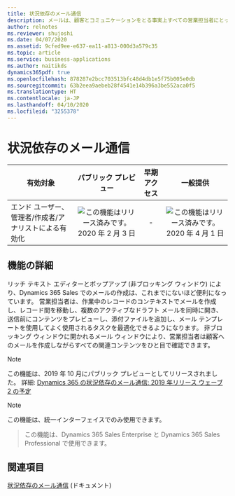 ```yaml
---
title: 状況依存のメール通信
description: メールは、顧客とコミュニケーションをとる事実上すべての営業担当者にとって中心的なシナリオです。
author: relnotes
ms.reviewer: shujoshi
ms.date: 04/07/2020
ms.assetid: 9cfed9ee-e637-ea11-a813-000d3a579c35
ms.topic: article
ms.service: business-applications
ms.author: naitikds
dynamics365pdf: true
ms.openlocfilehash: 878287e2bcc703513bfc48d4db1e5f75b005e0db
ms.sourcegitcommit: 63b2eea9aebeb28f4541e14b396a3be552aca0f5
ms.translationtype: HT
ms.contentlocale: ja-JP
ms.lasthandoff: 04/10/2020
ms.locfileid: "3255378"
---
```

# <a name="contextual-email-communication"></a>状況依存のメール通信


| 有効対象    |  パブリック プレビュー | 早期アクセス | 一般提供 | 
| ---------- | :----------: |:----------: |:----------: |
|エンド ユーザー、管理者/作成者/アナリストによる有効化|![この機能はリリース済みです。](/dynamics365-release-plan/media/green-checkmark.png "この機能はリリース済みです。") 2020 年 2 月 3 日|-| ![この機能はリリース済みです。](/dynamics365-release-plan/media/green-checkmark.png "この機能はリリース済みです。") 2020 年 4 月 1 日|






## <a name="feature-details"></a>機能の詳細
<!--feature detail start -->
リッチ テキスト エディターとポップアップ (非ブロッキング ウィンドウ) により、Dynamics 365 Sales でのメールの作成は、これまでにないほど便利になっています。 営業担当者は、作業中のレコードのコンテキストでメールを作成し、レコード間を移動し、複数のアクティブなドラフト メールを同時に開き、送信前にコンテンツをプレビューし、添付ファイルを追加し、メール テンプレートを使用してよく使用されるタスクを最適化できるようになります。 非ブロッキング ウィンドウに開かれるメール ウィンドウにより、営業担当者は顧客へのメールを作成しながらすべての関連コンテンツをひと目で確認できます。 

<!--
![Compose email without losing context](media/features-1.png "Compose email without losing context") -->

> [!NOTE]
> この機能は、2019 年 10 月にパブリック プレビューとしてリリースされました。 詳細: [Dynamics 365 の状況依存のメール通信: 2019 年リリース ウェーブ 2 の予定](https://docs.microsoft.com/dynamics365-release-plan/2019wave2/dynamics365-sales/contextual-email-communication)
<!--feature detail end -->


> [!NOTE]
> この機能は、統一インターフェイスでのみ使用できます。 

> この機能は、Dynamics 365 Sales Enterprise と Dynamics 365 Sales Professional で使用できます。







## <a name="see-also"></a>関連項目

<!--docs start-->
[状況依存のメール通信](https://docs.microsoft.com/dynamics365-release-plan/2019wave2/dynamics365-sales/contextual-email-communication) (ドキュメント)
<!--docs end-->
